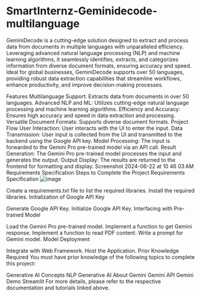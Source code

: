 # SmartInternz-Geminidecode-multilanguage
GeminiDecode is a cutting-edge solution designed to extract and process data from documents in multiple languages with unparalleled efficiency. Leveraging advanced natural language processing (NLP) and machine learning algorithms, it seamlessly identifies, extracts, and categorizes information from diverse document formats, ensuring accuracy and speed. Ideal for global businesses, GeminiDecode supports over 50 languages, providing robust data extraction capabilities that streamline workflows, enhance productivity, and improve decision-making processes.

Features
Multilanguage Support: Extracts data from documents in over 50 languages.
Advanced NLP and ML: Utilizes cutting-edge natural language processing and machine learning algorithms.
Efficiency and Accuracy: Ensures high accuracy and speed in data extraction and processing.
Versatile Document Formats: Supports diverse document formats.
Project Flow
User Interaction: User interacts with the UI to enter the input.
Data Transmission: User input is collected from the UI and transmitted to the backend using the Google API key.
Model Processing: The input is forwarded to the Gemini Pro pre-trained model via an API call.
Result Generation: The Gemini Pro pre-trained model processes the input and generates the output.
Output Display: The results are returned to the frontend for formatting and display.
Screenshot 2024-06-22 at 10 46 03 AM
Requirements Specification
Steps to Complete the Project
Requirements Specification
![image](https://github.com/user-attachments/assets/05a00495-05d8-432b-a2c5-af6f96ef0da5)

Create a requirements.txt file to list the required libraries.
Install the required libraries.
Initialization of Google API Key

Generate Google API Key.
Initialize Google API Key.
Interfacing with Pre-trained Model

Load the Gemini Pro pre-trained model.
Implement a function to get Gemini response.
Implement a function to read PDF content.
Write a prompt for Gemini model.
Model Deployment

Integrate with Web Framework.
Host the Application.
Prior Knowledge Required
You must have prior knowledge of the following topics to complete this project:

Generative AI Concepts
NLP
Generative AI
About Gemini
Gemini API
Gemini Demo
Streamlit
For more details, please refer to the respective documentation and tutorials linked above.
